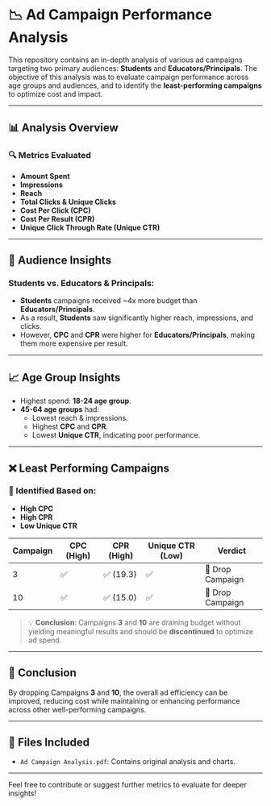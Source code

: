 # 📉 Ad Campaign Performance Analysis

This repository contains an in-depth analysis of various ad campaigns targeting two primary audiences: **Students** and **Educators/Principals**. The objective of this analysis was to evaluate campaign performance across age groups and audiences, and to identify the **least-performing campaigns** to optimize cost and impact.

---

## 📊 Analysis Overview

### 🔍 Metrics Evaluated
- **Amount Spent**
- **Impressions**
- **Reach**
- **Total Clicks & Unique Clicks**
- **Cost Per Click (CPC)**
- **Cost Per Result (CPR)**
- **Unique Click Through Rate (Unique CTR)**

---

## 👥 Audience Insights

### Students vs. Educators & Principals:
- **Students** campaigns received ~4x more budget than **Educators/Principals**.
- As a result, **Students** saw significantly higher reach, impressions, and clicks.
- However, **CPC** and **CPR** were higher for **Educators/Principals**, making them more expensive per result.

---

## 📈 Age Group Insights
- Highest spend: **18-24 age group**.
- **45-64 age groups** had:
  - Lowest reach & impressions.
  - Highest **CPC** and **CPR**.
  - Lowest **Unique CTR**, indicating poor performance.

---

## ❌ Least Performing Campaigns

### 📍 Identified Based on:
- **High CPC**
- **High CPR**
- **Low Unique CTR**

| Campaign | CPC (High) | CPR (High) | Unique CTR (Low) | Verdict          |
|----------|------------|------------|------------------|------------------|
| 3        | ✅          | ✅ (19.3)   | ✅                | 🚫 Drop Campaign |
| 10       | ✅          | ✅ (15.0)   | ✅                | 🚫 Drop Campaign |

> 💡 **Conclusion**: Campaigns **3** and **10** are draining budget without yielding meaningful results and should be **discontinued** to optimize ad spend.

---

## 📌 Conclusion

By dropping Campaigns **3** and **10**, the overall ad efficiency can be improved, reducing cost while maintaining or enhancing performance across other well-performing campaigns.

---

## 📁 Files Included
- `Ad Campaign Analysis.pdf`: Contains original analysis and charts.

---

Feel free to contribute or suggest further metrics to evaluate for deeper insights!

